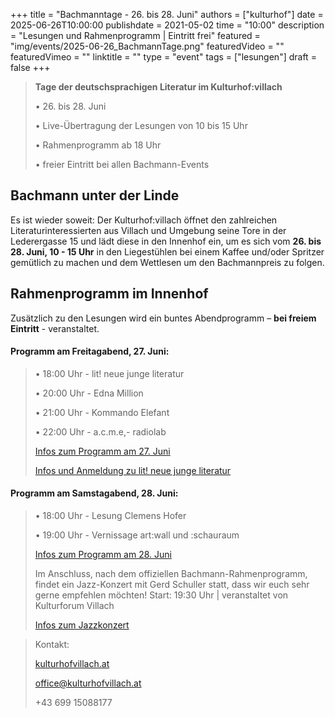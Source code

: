 +++
title = "Bachmanntage - 26. bis 28. Juni"
authors = ["kulturhof"]
date = 2025-06-26T10:00:00
publishdate = 2021-05-02
time = "10:00"
description = "Lesungen und Rahmenprogramm | Eintritt frei"
featured = "img/events/2025-06-26_BachmannTage.png"
featuredVideo = ""
featuredVimeo = ""
linktitle = ""
type = "event"
tags = ["lesungen"]
draft = false
+++

>**Tage der deutschsprachigen Literatur im Kulturhof:villach**
>
>•	26. bis 28. Juni
>
>•	Live-Übertragung der Lesungen von 10 bis 15 Uhr
>
>•	Rahmenprogramm ab 18 Uhr
>
>•	freier Eintritt bei allen Bachmann-Events
>


## Bachmann unter der Linde

Es ist wieder soweit: Der Kulturhof:villach öffnet den zahlreichen Literaturinteressierten aus Villach und Umgebung seine Tore in der Lederergasse 15 und lädt diese in den Innenhof ein, um es sich vom **26. bis 28. Juni, 10 - 15 Uhr** in den Liegestühlen bei einem Kaffee und/oder Spritzer gemütlich zu machen und dem Wettlesen um den Bachmannpreis zu folgen.

## Rahmenprogramm im Innenhof

Zusätzlich zu den Lesungen wird ein buntes Abendprogramm – **bei freiem Eintritt** - veranstaltet.


#### Programm am Freitagabend, 27. Juni:

>•	18:00 Uhr - lit! neue junge literatur
>
>•	20:00 Uhr - Edna Million
>
>•	21:00 Uhr - Kommando Elefant
>
>•	22:00 Uhr - a.c.m.e,- radiolab
>
>[Infos zum Programm am 27. Juni](https://kulturhofvillach.at/events/2025/2025-06-27_bachmanntag1/)
>
>[Infos und Anmeldung zu lit! neue junge literatur](https://kulturhofvillach.at/events/2025/2025-06-27_litneuejungeliteratur/)


#### Programm am Samstagabend, 28. Juni:
>
>•	18:00 Uhr - Lesung Clemens Hofer
>
>•	19:00 Uhr - Vernissage art:wall und :schauraum 
>
>[Infos zum Programm am 28. Juni](https://kulturhofvillach.at/events/2025/2025-06-28_bachmanntag2/)
>
>Im Anschluss, nach dem offiziellen Bachmann-Rahmenprogramm, findet ein Jazz-Konzert mit Gerd Schuller statt, dass wir euch sehr gerne empfehlen möchten! Start: 19:30 Uhr | veranstaltet von Kulturforum Villach
>
>[Infos zum Jazzkonzert](https://kulturhofvillach.at/events/2025/2025-06-28_kf/)


>Kontakt:
>
>[kulturhofvillach.at](https://www.kulturhofvillach.at/)
>
>office@kulturhofvillach.at
>
>+43 699 15088177

